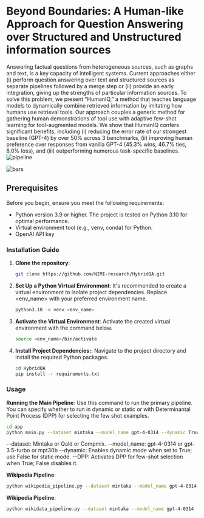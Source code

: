 # Beyond Boundaries: A Human-like Approach for Question Answering over Structured and Unstructured information sources
Answering factual questions from heterogeneous sources, such as graphs and text, is a key capacity of intelligent systems. Current approaches either (i) perform question answering over text and structured sources as separate pipelines followed by a merge step or (ii) provide an early integration, giving up the strengths of particular information sources. To solve this problem, we present "HumanIQ," a method that teaches language models to dynamically combine retrieved information by imitating how humans use retrieval tools. Our approach couples a generic method for gathering human demonstrations of tool use with adaptive few-shot learning for tool-augmented models. We show that HumanIQ confers significant benefits, including (i) reducing the error rate of our strongest baseline (GPT-4) by over 50% across 3 benchmarks, (ii) improving human preference over responses from vanilla GPT-4 (45.3% wins, 46.7% ties, 8.0% loss), and (iii) outperforming numerous task-specific baselines.
![pipeline](https://github.com/NIMI-research/HybridQA/assets/91888251/f28aa180-c98e-413f-825f-0dfe962683ea)

![bars](https://github.com/NIMI-research/HybridQA/assets/91888251/616497af-316a-42d1-beb5-1270d7d6f6de)

## Prerequisites

Before you begin, ensure you meet the following requirements:

 - Python version 3.9 or higher. The project is tested on Python 3.10 for optimal performance.
 - Virtual environment tool (e.g., venv, conda) for Python.
 - OpenAI API key
### Installation Guide

1. **Clone the repository**:
   ```bash
   git clone https://github.com/NIMI-research/HybridQA.git
   ```
2. **Set Up a Python Virtual Environment**:
It's recommended to create a virtual environment to isolate project dependencies. Replace <env_name> with your preferred environment name.
   ```bash
   python3.10 -m venv <env_name>
   ```
1. **Activate the Virtual Environment**:
Activate the created virtual environment with the command below.
   ```bash
   source <env_name>/bin/activate
   ```
2. **Install Project Dependencies:**:
Navigate to the project directory and install the required Python packages.
   ```bash
   cd HybridQA
   pip install -r requirements.txt
   ```

### Usage
**Running the Main Pipeline**:
Use this command to run the primary pipeline. You can specify whether to run in dynamic or static or with Determinantal Point Process (DPP) for selecting the few shot examples.
```bash
cd app
python main.py --dataset mintaka --model_name gpt-4-0314 --dynamic True --DPP False
 ```
 --dataset: Mintaka or Qald or Compmix.
 --model_name: gpt-4-0314 or gpt-3.5-turbo or mpt30b
 --dynamic: Enables dynamic mode when set to True; use False for static mode.
 --DPP: Activates DPP for few-shot selection when True; False disables it.

**Wikipedia Pipeline**: 
```bash
python wikipedia_pipeline.py --dataset mintaka --model_name gpt-4-0314
 ```
**Wikipedia Pipeline**: 
```bash
python wikidata_pipeline.py --dataset mintaka --model_name gpt-4-0314
 ```
